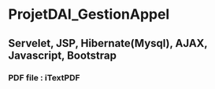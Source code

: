 # ProjetDAI_GestionAppel

##  Servelet, JSP, Hibernate(Mysql), AJAX, Javascript, Bootstrap

### PDF file : iTextPDF
